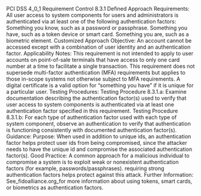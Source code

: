 PCI DSS 4_0_1 Requirement Control 8.3.1 Defined Approach Requirements: All user access to system components for users and administrators is authenticated via at least one of the following authentication factors: Something you know, such as a password or passphrase. Something you have, such as a token device or smart card. Something you are, such as a biometric element. Customized Approach Objective: An account cannot be accessed except with a combination of user identity and an authentication factor. Applicability Notes: This requirement is not intended to apply to user accounts on point-of-sale terminals that have access to only one card number at a time to facilitate a single transaction. This requirement does not supersede multi-factor authentication (MFA) requirements but applies to those in-scope systems not otherwise subject to MFA requirements. A digital certificate is a valid option for “something you have” if it is unique for a particular user. Testing Procedures: Testing Procedure 8.3.1.a: Examine documentation describing the authentication factor(s) used to verify that user access to system components is authenticated via at least one authentication factor specified in this requirement. Testing Procedure 8.3.1.b: For each type of authentication factor used with each type of system component, observe an authentication to verify that authentication is functioning consistently with documented authentication factor(s). Guidance: Purpose: When used in addition to unique ids, an authentication factor helps protect user ids from being compromised, since the attacker needs to have the unique id and compromise the associated authentication factor(s). Good Practice: A common approach for a malicious individual to compromise a system is to exploit weak or nonexistent authentication factors (for example, passwords/passphrases). requiring strong authentication factors helps protect against this attack. Further Information: See_fidoalliance.org_for more information about using tokens, smart cards, or biometrics as authentication factors.
